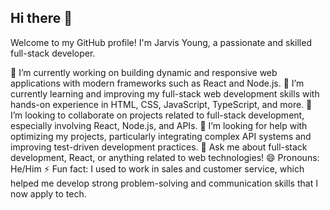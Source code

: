 ## Hi there 👋

Welcome to my GitHub profile! I'm Jarvis Young, a passionate and skilled full-stack developer.

🔭 I’m currently working on building dynamic and responsive web applications with modern frameworks such as React and Node.js.
🌱 I’m currently learning and improving my full-stack web development skills with hands-on experience in HTML, CSS, JavaScript, TypeScript, and more.
👯 I’m looking to collaborate on projects related to full-stack development, especially involving React, Node.js, and APIs.
🤔 I’m looking for help with optimizing my projects, particularly integrating complex API systems and improving test-driven development practices.
💬 Ask me about full-stack development, React, or anything related to web technologies!
😄 Pronouns: He/Him
⚡ Fun fact: I used to work in sales and customer service, which helped me develop strong problem-solving and communication skills that I now apply to tech.

